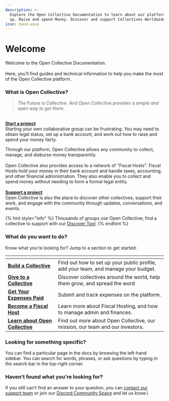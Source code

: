 ```yaml
---
description: >-
  Explore the Open Collective Documentation to learn about our platform. Get set
  up. Raise and spend Money. Discover and support Collectives Worldwide.
icon: hand-wave
---
```


# Welcome

Welcome to the Open Collective Documentation.\
\
Here, you’ll find guides and technical information to help you make the most of the Open Collective platform.

### What is Open Collective?

> _The Future is Collective. And Open Collective provides a simple and open way to get there._

\
[**Start a project**](https://opencollective.com/create)\
Starting your own collaborative group can be frustrating. You may need to obtain legal status, set up a bank account, and work out how to raise and spend your money fairly.

Through our platform, Open Collective allows any community to collect, manage, and disburse money transparently.\
\
Open Collective also provides access to a network of "Fiscal Hosts".  Fiscal Hosts hold your money in their bank account and handle taxes, accounting, and other financial administration. They also enable you to collect and spend money without needing to form a formal legal entity.\
\
[**Support a project**\
](https://opencollective.com/search)Open Collective is also the place to discover other collectives, support their work, and engage with the community through updates, conversations, and events.&#x20;

{% hint style="info" %}
Thousands of groups use Open Collective; find a collective to support with our [Discover Tool](https://discover.opencollective.com/).&#x20;
{% endhint %}

### What do you want to do?

Know what you’re looking for? Jump to a section to get started:

<table data-view="cards"><thead><tr><th></th><th></th></tr></thead><tbody><tr><td><a href="broken-reference"><strong>Build a Collective</strong></a></td><td>Find out how to set up your public profile, add your team, and manage your budget.</td></tr><tr><td><a href="broken-reference"><strong>Give to a Collective</strong></a></td><td>Discover collectives around the world, help them grow, and spread the word</td></tr><tr><td><a href="broken-reference"><strong>Get Your Expenses Paid</strong></a></td><td>Submit and track expenses on the platform.</td></tr><tr><td><a href="broken-reference"><strong>Become a Fiscal Host</strong></a></td><td>Learn more about Fiscal Hosting, and how to manage admin and finances.</td></tr><tr><td><a href="broken-reference"><strong>Learn about Open Collective</strong></a></td><td>Find out more about Open Collective, our mission, our team and our investors.</td></tr></tbody></table>



### Looking for something specific?

You can find a particular page in the docs by browsing the left-hand sidebar. You can search for words, phrases, or ask questions by typing in the search bar in the top-right corner.&#x20;

### Haven't found what you're looking for?

If you still can’t find an answer to your question, you can [contact our support team](https://opencollective.com/contact) or join our [Discord Community Space](https://discord.gg/bv36mu5Z) and let us know.\
